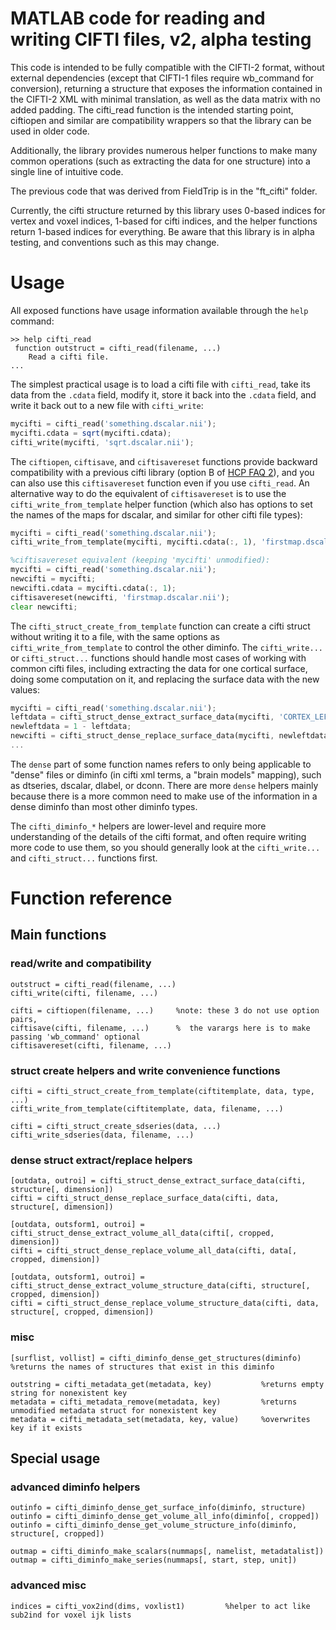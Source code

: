 MATLAB code for reading and writing CIFTI files, v2, alpha testing
==================================================================

This code is intended to be fully compatible with the CIFTI-2 format,
without external dependencies (except that CIFTI-1 files require
wb_command for conversion), returning a structure that exposes the
information contained in the CIFTI-2 XML with minimal translation, as well
as the data matrix with no added padding.  The cifti_read function is
the intended starting point, ciftiopen and similar are compatibility
wrappers so that the library can be used in older code.

Additionally, the library provides numerous helper functions to make many
common operations (such as extracting the data for one structure) into a
single line of intuitive code.

The previous code that was derived from FieldTrip is in the "ft_cifti"
folder.

Currently, the cifti structure returned by this library uses 0-based
indices for vertex and voxel indices, 1-based for cifti indices, and
the helper functions return 1-based indices for everything.  Be aware
that this library is in alpha testing, and conventions such as this may
change.

# Usage
All exposed functions have usage information available through the `help` command:

```
>> help cifti_read
 function outstruct = cifti_read(filename, ...)
    Read a cifti file.
...
```

The simplest practical usage is to load a cifti file with `cifti_read`, take
its data from the `.cdata` field, modify it, store it back into the `.cdata` field,
and write it back out to a new file with `cifti_write`:

```octave
mycifti = cifti_read('something.dscalar.nii');
mycifti.cdata = sqrt(mycifti.cdata);
cifti_write(mycifti, 'sqrt.dscalar.nii');
```

The `ciftiopen`, `ciftisave`, and `ciftisavereset` functions provide backward
compatibility with a previous cifti library (option B of
[HCP FAQ 2](https://wiki.humanconnectome.org/display/PublicData/HCP+Users+FAQ#HCPUsersFAQ-2.HowdoyougetCIFTIfilesintoMATLAB?)),
and you can also use this `ciftisavereset` function even if you use `cifti_read`.
An alternative way to do the equivalent of `ciftisavereset` is to use the
`cifti_write_from_template` helper function (which also has options to set
the names of the maps for dscalar, and similar for other cifti file types):

```octave
mycifti = cifti_read('something.dscalar.nii');
cifti_write_from_template(mycifti, mycifti.cdata(:, 1), 'firstmap.dscalar.nii', 'namelist', {'map #1'});

%ciftisavereset equivalent (keeping 'mycifti' unmodified):
mycifti = cifti_read('something.dscalar.nii');
newcifti = mycifti;
newcifti.cdata = mycifti.cdata(:, 1);
ciftisavereset(newcifti, 'firstmap.dscalar.nii');
clear newcifti;
```

The `cifti_struct_create_from_template` function can create a cifti struct without writing
it to a file, with the same options as `cifti_write_from_template` to control the other
diminfo.  The `cifti_write...` or `cifti_struct...` functions should handle most cases of
working with common cifti files, including extracting the data for one cortical surface,
doing some computation on it, and replacing the surface data with the new values:

```octave
mycifti = cifti_read('something.dscalar.nii');
leftdata = cifti_struct_dense_extract_surface_data(mycifti, 'CORTEX_LEFT');
newleftdata = 1 - leftdata;
newcifti = cifti_struct_dense_replace_surface_data(mycifti, newleftdata, 'CORTEX_LEFT');
...
```

The `dense` part of some function names refers to only being applicable to "dense" files
or diminfo (in cifti xml terms, a "brain models" mapping), such as dtseries, dscalar,
dlabel, or dconn.  There are more `dense` helpers mainly because there is a more common
need to make use of the information in a dense diminfo than most other diminfo types.

The `cifti_diminfo_*` helpers are lower-level and require more understanding of the
details of the cifti format, and often require writing more code to use them, so you
should generally look at the `cifti_write...` and `cifti_struct...` functions first.

# Function reference
## Main functions
### read/write and compatibility
```
outstruct = cifti_read(filename, ...)
cifti_write(cifti, filename, ...)

cifti = ciftiopen(filename, ...)     %note: these 3 do not use option pairs,
ciftisave(cifti, filename, ...)      %  the varargs here is to make passing 'wb_command' optional
ciftisavereset(cifti, filename, ...)
```
### struct create helpers and write convenience functions
```
cifti = cifti_struct_create_from_template(ciftitemplate, data, type, ...)
cifti_write_from_template(ciftitemplate, data, filename, ...)

cifti = cifti_struct_create_sdseries(data, ...)
cifti_write_sdseries(data, filename, ...)
```
### dense struct extract/replace helpers
```
[outdata, outroi] = cifti_struct_dense_extract_surface_data(cifti, structure[, dimension])
cifti = cifti_struct_dense_replace_surface_data(cifti, data, structure[, dimension])

[outdata, outsform1, outroi] = cifti_struct_dense_extract_volume_all_data(cifti[, cropped, dimension])
cifti = cifti_struct_dense_replace_volume_all_data(cifti, data[, cropped, dimension])

[outdata, outsform1, outroi] = cifti_struct_dense_extract_volume_structure_data(cifti, structure[, cropped, dimension])
cifti = cifti_struct_dense_replace_volume_structure_data(cifti, data, structure[, cropped, dimension])
```
### misc
```
[surflist, vollist] = cifti_diminfo_dense_get_structures(diminfo)     %returns the names of structures that exist in this diminfo

outstring = cifti_metadata_get(metadata, key)           %returns empty string for nonexistent key
metadata = cifti_metadata_remove(metadata, key)         %returns unmodified metadata struct for nonexistent key
metadata = cifti_metadata_set(metadata, key, value)     %overwrites key if it exists
```
## Special usage
### advanced diminfo helpers
```
outinfo = cifti_diminfo_dense_get_surface_info(diminfo, structure)
outinfo = cifti_diminfo_dense_get_volume_all_info(diminfo[, cropped])
outinfo = cifti_diminfo_dense_get_volume_structure_info(diminfo, structure[, cropped])

outmap = cifti_diminfo_make_scalars(nummaps[, namelist, metadatalist])
outmap = cifti_diminfo_make_series(nummaps[, start, step, unit])
```
### advanced misc
```
indices = cifti_vox2ind(dims, voxlist1)         %helper to act like sub2ind for voxel ijk lists
```
